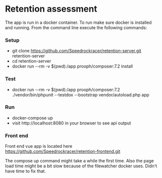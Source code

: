 # Retention assessment

The app is run in a docker container. To run make sure docker is installed and running.
From the command line execute the following commands:

### Setup
* git clone https://github.com/Speedrockracer/retention-server.git retention-server
* cd retention-server
* docker run --rm -v $(pwd):/app prooph/composer:7.2 install

### Test
* docker run --rm -v $(pwd):/app prooph/composer:7.2 ./vendor/bin/phpunit --testdox --bootstrap vendor/autoload.php app

### Run
* docker-compose up
* visit http://localhost:8080 in your browser to see api output

### Front end
Front end vue app is located here
https://github.com/Speedrockracer/retention-frontend.git

The compose up command might take a while the first time.
Also the page load time might be a bit slow because of the filewatcher docker uses. Didn't have time to fix that.
